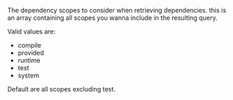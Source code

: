 The dependency scopes to consider when retrieving dependencies. this is an array containing all scopes you wanna include in the resulting query.

Valid values are:

- compile
- provided
- runtime
- test
- system

Default are all scopes excluding test.